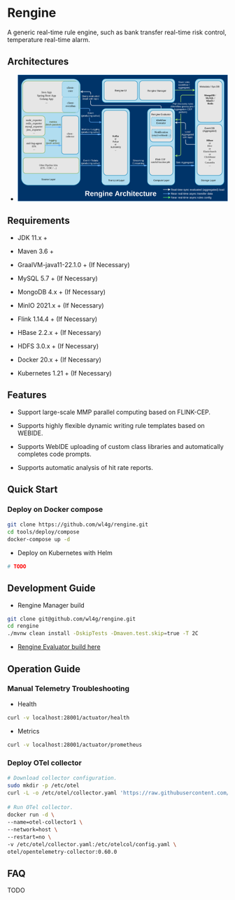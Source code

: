 # Rengine

A generic real-time rule engine, such as bank transfer real-time risk control, temperature real-time alarm.

## Architectures

- ![Global](docs/shots/rengine_architecture.png)

## Requirements

- JDK 11.x +

- Maven 3.6 +

- GraalVM-java11-22.1.0 + (If Necessary)

- MySQL 5.7 + (If Necessary)

- MongoDB 4.x + (If Necessary)

- MinIO 2021.x + (If Necessary)

- Flink 1.14.4 + (If Necessary)

- HBase 2.2.x + (If Necessary)

- HDFS 3.0.x + (If Necessary)

- Docker 20.x + (If Necessary)

- Kubernetes 1.21 + (If Necessary)

## Features

- Support large-scale MMP parallel computing based on FLINK-CEP.

- Supports highly flexible dynamic writing rule templates based on WEBIDE.

- Supports WebIDE uploading of custom class libraries and automatically completes code prompts.

- Supports automatic analysis of hit rate reports.

## Quick Start

### Deploy on Docker compose

```bash
git clone https://github.com/wl4g/rengine.git
cd tools/deploy/compose
docker-compose up -d
```

- Deploy on Kubernetes with Helm

```bash
# TODO
```

## Development Guide

- Rengine Manager build

```bash
git clone git@github.com/wl4g/rengine.git
cd rengine
./mvnw clean install -DskipTests -Dmaven.test.skip=true -T 2C
```

- [Rengine Evaluator build here](evaluator/README.md)

## Operation Guide

### Manual Telemetry Troubleshooting

- Health

```bash
curl -v localhost:28001/actuator/health
```

- Metrics

```bash
curl -v localhost:28001/actuator/prometheus
```

### Deploy OTel collector

```bash
# Download collector configuration.
sudo mkdir -p /etc/otel
curl -L -o /etc/otel/collector.yaml 'https://raw.githubusercontent.com/wl4g/rengine/master/tools/operation/otel/collector.yaml'

# Run OTel collector.
docker run -d \
--name=otel-collector1 \
--network=host \
--restart=no \
-v /etc/otel/collector.yaml:/etc/otelcol/config.yaml \
otel/opentelemetry-collector:0.60.0
```

## FAQ

TODO
